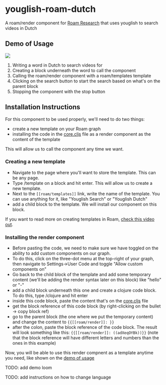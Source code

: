 # youglish-roam-dutch
A roam/render component for [Roam Research](https://roamresearch.com/) that uses youglish to search videos in Dutch 

## Demo of Usage

![](https://github.com/clarapastore/youglish-roam-dutch/blob/main/demo.gif)

1) Writing a word in Dutch to search videos for
2) Creating a block underneath the word to call the component
3) Calling the roam/render component with a roam/templates template
4) Clicking on the search button to start the search based on what's on the parent block
5) Stopping the component with the stop button


## Installation Instructions

For this component to be used properly, we'll need to do two things:

- create a new template on your Roam graph
- installing the code in the [core.cljs](https://github.com/clarapastore/youglish-roam-dutch/blob/main/core.cljs) file as a render component as the content of the template

This will allow us to call the component any time we want.

### Creating a new template

- Navigate to the page where you'll want to store the template. This can be any page.
- Type /template on a block and hit enter. This will allow us to create a new template.
- Next to the `[[roam/templates]]` link, write the name of the template. You can use anything for it, like "Youglish Search" or "Youglish Dutch"
- add a child block to the template. We will install our component on this block.

If you want to read more on creating templates in Roam, [check this video out](https://www.youtube.com/watch?v=O_-lhwprLXs&ab_channel=ProductivityAcademy). 


### Installing the render component

- Before pasting the code, we need to make sure we have toggled on the ability to add custom components on our graph.
- To do this, click on the three-dot menu at the top-right of your graph, then navigate to Settings->User Code and toggle "Allow custom components on"
- Go back to the child block of the template and add some temporary content (we'll be adding the render syntax later on this block) like "hello" or "-"
- add a child block underneath this one and create a clojure code block. To do this, type /clojure and hit enter
- inside this code block, paste the content that's on the [core.cljs](https://github.com/clarapastore/youglish-roam-dutch/blob/main/core.cljs) file
- get the block reference of this code block (by right-clicking on the bullet -> copy block ref)
- go to the parent block (the one where we put the temporary content) and change the content to `{{[[roam/render]]: }}`
- after the colon, paste the block reference of the code block. The result will look something like this: `{{[[roam/render]]: ((adXeqOYBk))}}` (note that the block reference will have different letters and numbers than the ones in this example)

Now, you will be able to use this render compnent as a template anytime you need, like shown on the [demo of usage](https://github.com/clarapastore/youglish-roam-dutch#demo-of-usage)

TODO: add demo loom

TODO: add instructions on how to change language
